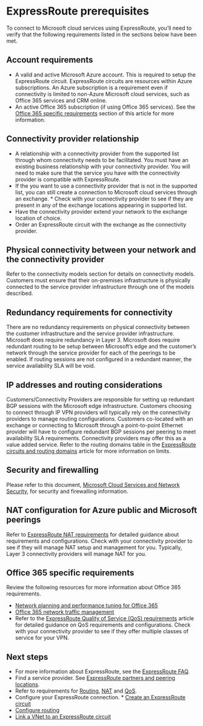 <properties
   pageTitle="Prerequisites for ExpressRoute adoption | Microsoft Azure"
   description="This page provides a list of requirements to be met before you can order an Azure ExpressRoute circuit."
   documentationCenter="na"
   services="expressroute"
   authors="cherylmc"
   manager="carolz"
   editor=""/>

<tags
   ms.service="expressroute"
   ms.devlang="na"
   ms.topic="get-started-article"
   ms.tgt_pltfrm="na"
   ms.workload="infrastructure-services"
   ms.date="01/16/2016"
   ms.author="cherylmc"/>


# ExpressRoute prerequisites
To connect to Microsoft cloud services using ExpressRoute, you’ll need to verify that the following requirements listed in the sections below have been met.

## Account requirements
* A valid and active Microsoft Azure account. This is required to setup the ExpressRoute circuit. ExpressRoute circuits are resources within Azure subscriptions. An Azure subscription is a requirement even if connectivity is limited to non-Azure Microsoft cloud services, such as Office 365 services and CRM online.
* An active Office 365 subscription (if using Office 365 services). See the [Office 365 specific requirements](#office-365-specific-requirements.md) section of this article for more information.

## Connectivity provider relationship
* A relationship with a connectivity provider from the supported list through whom connectivity needs to be facilitated. You must have an existing business relationship with your connectivity provider. You will need to make sure that the service you have with the connectivity provider is compatible with ExpressRoute.
* If the you want to use a connectivity provider that is not in the supported list, you can still create a connection to Microsoft cloud services through an exchange.  * Check with your connectivity provider to see if they are present in any of the exchange locations appearing in supported list.
* Have the connectivity provider extend your network to the exchange location of choice.
* Order an ExpressRoute circuit with the exchange as the connectivity provider.



## Physical connectivity between your network and the connectivity provider
Refer to the connectivity models section for details on connectivity models. Customers must ensure that their on-premises infrastructure is physically connected to the service provider infrastructure through one of the models described. 

## Redundancy requirements for connectivity
There are no redundancy requirements on physical connectivity between the customer infrastructure and the service provider infrastructure. 
Microsoft does require redundancy in Layer 3. Microsoft does require redundant routing to be setup between Microsoft’s edge and the customer’s network through the service provider for each of the peerings to be enabled. If routing sessions are not configured in a redundant manner, the service availability SLA will be void.

## IP addresses and routing considerations
Customers/Connectivity Providers are responsible for setting up redundant BGP sessions with the Microsoft edge infrastructure.  Customers choosing to connect through IP VPN providers will typically rely on the connectivity providers to manage routing configurations. Customers co-located with an exchange or connecting to Microsoft through a point-to-point Ethernet provider will have to configure redundant BGP sessions per peering to meet availability SLA requirements. Connectivity providers may offer this as a value added service. 
Refer to the routing domains table in the [ExpressRoute circuits and routing domains](expressroute-circuit-peerings.md) article for more information on limits.

## Security and firewalling
Please refer to this document, [Microsoft Cloud Services and Network Security](../best-practices-network-security.md), for security and firewalling information.

## NAT configuration for Azure public and Microsoft peerings
Refer to [ExpressRoute NAT requirements](expressroute-nat.md) for detailed guidance about requirements and configurations. Check with your connectivity provider to see if they will manage NAT setup and management for you. Typically, Layer 3 connectivity providers will manage NAT for you.

## Office 365 specific requirements
Review the following resources for more information about Office 365 requirements.

* [Network planning and performance tuning for Office 365](http://aka.ms/tune)
* [Office 365 network traffic management](https://support.office.com/article/Office-365-network-traffic-management-e1da26c6-2d39-4379-af6f-4da213218408)
* Refer to the [ExpressRoute Quality of Service (QoS) requirements](expressroute-qos.md) article for detailed guidance on QoS requirements and configurations. Check with your connectivity provider to see if they offer multiple classes of service for your VPN. 

## Next steps
* For more information about ExpressRoute, see the [ExpressRoute FAQ](expressroute-faqs.md).
* Find a service provider. See [ExpressRoute partners and peering locations](expressroute-locations.md).
* Refer to requirements for [Routing](expressroute-routing.md), [NAT](expressroute-nat.md) and [QoS](expressroute-qos.md).
* Configure your ExpressRoute connection.  * [Create an ExpressRoute circuit](expressroute-howto-circuit-classic.md)
* [Configure routing](expressroute-howto-routing-classic.md)
* [Link a VNet to an ExpressRoute circuit](expressroute-howto-linkvnet-classic.md)



